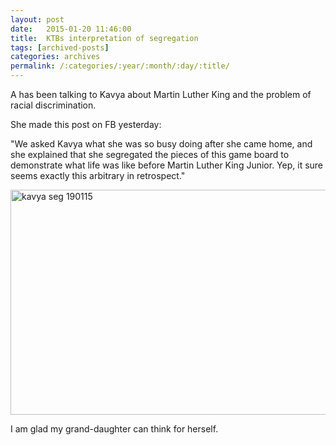 ```yaml
---
layout: post
date:	2015-01-20 11:46:00
title:  KTBs interpretation of segregation
tags: [archived-posts]
categories: archives
permalink: /:categories/:year/:month/:day/:title/
---
```

A has been talking to Kavya about Martin Luther King and the problem of racial discrimination.

She made this post on FB yesterday:

"We asked Kavya what she was so busy doing after she came home, and she explained that she segregated the pieces of this game board to demonstrate what life was like before Martin Luther King Junior. Yep, it sure seems exactly this arbitrary in retrospect."

<a href="https://www.flickr.com/photos/86494503@N00/16297661006" title="kavya seg 190115 by mohandep, on Flickr"><img src="https://farm9.staticflickr.com/8652/16297661006_43c3f757ae_z.jpg" width="640" height="360" alt="kavya seg 190115"></a>

I am glad my grand-daughter can think for herself.
